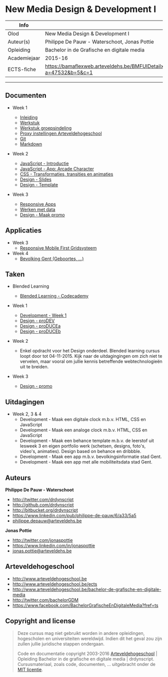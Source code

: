 New Media Design & Development I
================================

|Info|  |
|----|---|
|Olod|New Media Design & Development I|
|Auteur(s)|Philippe De Pauw - Waterschoot, Jonas Pottie|
|Opleiding|Bachelor in de Grafische en digitale media|
|Academiejaar|2015-16|
|ECTS-fiche|https://bamaflexweb.arteveldehs.be/BMFUIDetailxOLOD.aspx?a=47532&b=5&c=1|

***

Documenten
----------

* Week 1
	* [Inleiding](docs/inleiding.md)
	* [Werkstuk](docs/werkstuk.md)
	* [Werkstuk groepsindeling](docs/werkstuk_groepsindeling.md)
	* [Proxy instellingen Arteveldehogeschool](docs/proxysettings.md)
	* [Git](docs/git.md)
	* [Markdown](docs/markdown.md)
	
* Week 2
	* [JavaScript - Introductie](docs/js_introduction.md)
	* [JavaScript - App: Arcade Character](docs/js_arcadecharacter.md)
	* [CSS - Transformaties, transities en animaties](docs/css_transformaties_animaties.md)
	* [Design - Slides](http://chamilo.arteveldehs.be/index.php?application=weblcms&course=7639&tool=document&go=course_viewer&browser=table&tool_action=viewer&publication=453321)
	* [Design - Template](http://chamilo.arteveldehs.be/index.php?application=weblcms&course=7639&tool=document&go=course_viewer&browser=table&tool_action=viewer&publication=453322)
	
* Week 3
	* [Responsive Apps](docs/responsive_apps.md)
	* [Werken met data](docs/data_workingwith.md)
	* [Design - Maak promo](http://chamilo.arteveldehs.be/index.php?application=weblcms&course=7639&tool=document&go=course_viewer&browser=table&tool_action=viewer&publication=458593)
	
Applicaties
-----------

* Week 3
	* [Responsive Mobile First Gridsysteem](apps/responsive)
* Week 4
	* [Bevolking Gent (Geboortes, ...)](apps/bevolking)

Taken
-----
* Blended Learning
	* [Blended Learning - Codecademy](tasks/blended_learning.md) 
	
* Week 1
	* [Development - Week 1](tasks/week1.md) 
	* [Design - proDEV](http://chamilo.arteveldehs.be/index.php?application=weblcms&course=7639&tool=document&go=course_viewer&browser=table&tool_action=viewer&publication=446796)
	* [Design - proDUCEa](http://chamilo.arteveldehs.be/index.php?application=weblcms&course=7639&tool=document&go=course_viewer&browser=table&tool_action=viewer&publication=450836)
	* [Design - proDUCEb](http://chamilo.arteveldehs.be/index.php?application=weblcms&course=7639&tool=document&go=course_viewer&browser=table&tool_action=viewer&publication=450837)
	
* Week 2
	* Enkel opdracht voor het Design onderdeel. Blended learning cursus loopt door tot 04-11-2015. Kijk naar de uitdagingingen om zich niet te vervelen, maar vooral om jullie kennis betreffende webtechnologieën uit te breiden.

* Week 3
	* [Design - promo](http://chamilo.arteveldehs.be/index.php?application=weblcms&course=7639&tool=assignment&go=course_viewer&browser=table&tool_action=submitters_browser&publication=458615)
	
Uitdagingen
-----------

* Week 2, 3 & 4	
	* Development - Maak een digitale clock m.b.v. HTML, CSS en JavaScript
	* Development - Maak een analoge clock m.b.v. HTML, CSS en JavaScript
	* Development - Maak een behance template m.b.v. de leerstof uit lesweek 3 en eigen portfolio werk (schetsen, designs, foto's, video's, animaties). Design based on behance en dribbble.
	* Development - Maak een app m.b.v. bevolkingsinformatie stad Gent.
	* Development - Maak een app met alle mobiliteitsdata stad Gent.

Auteurs
--------

**Philippe De Pauw - Waterschoot**

* <http://twitter.com/drdynscript>
* <http://github.com/drdynscript>
* <http://bitbucket.org/drdynscript>
* <https://www.linkedin.com/pub/philippe-de-pauw/6/a33/5a5>
* <philippe.depauw@arteveldehs.be>
	
**Jonas Pottie**

* <http://twitter.com/jonaspottie>
* <https://www.linkedin.com/in/jonaspottie>
* <jonas.pottie@arteveldehs.be>

Arteveldehogeschool
-------------------

- <http://www.arteveldehogeschool.be>
- <http://www.arteveldehogeschool.be/ects>
- <http://www.arteveldehogeschool.be/bachelor-de-grafische-en-digitale-media>
- <http://twitter.com/bachelorGDM>
- <https://www.facebook.com/BachelorGrafischeEnDigitaleMedia?fref=ts>


Copyright and license
---------------------

> Deze cursus mag niet gebruikt worden in andere opleidingen, hogescholen en universiteiten wereldwijd. Indien dit het geval zou zijn zullen jullie juridische stappen ondergaan.
>
> Code en documentatie copyright 2003-2016 [Arteveldehogeschool](http://www.arteveldehogeschool.be) | Opleiding Bachelor in de grafische en digitale media | drdynscript. Cursusmateriaal, zoals code, documenten, ... uitgebracht onder de [MIT licentie](LICENSE).